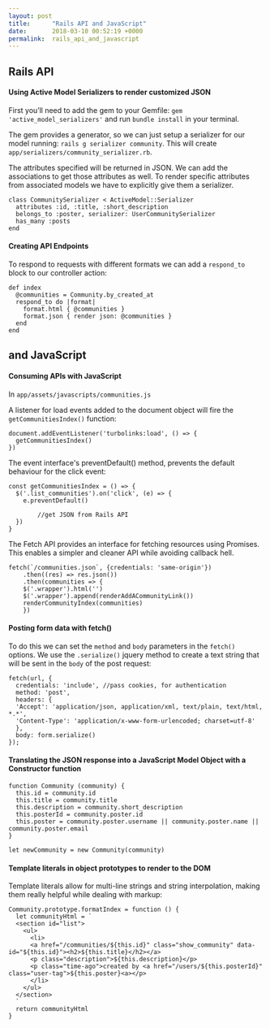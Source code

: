 ```yaml
---
layout: post
title:      "Rails API and JavaScript"
date:       2018-03-10 00:52:19 +0000
permalink:  rails_api_and_javascript
---
```






## Rails API 
#### Using Active Model Serializers to render customized JSON 

First you’ll need to add the gem to your Gemfile: `gem 'active_model_serializers'` and run `bundle install` in your terminal.  

The gem provides a generator, so we can just setup a serializer for our model running: `rails g serializer community`. This will create `app/serializers/community_serializer.rb`.  

The attributes specified will be returned in JSON. We can add the associations to get those attributes as well. To render specific attributes from associated models we have to explicitly give them a serializer.

```
class CommunitySerializer < ActiveModel::Serializer
  attributes :id, :title, :short_description
  belongs_to :poster, serializer: UserCommunitySerializer
  has_many :posts
end  
```

#### Creating API Endpoints

To respond to requests with different formats we can add a `respond_to` block to our controller action:

```
def index
  @communities = Community.by_created_at
  respond_to do |format|
    format.html { @communities }
    format.json { render json: @communities }
  end
end
```


## and JavaScript
#### Consuming APIs with JavaScript

In `app/assets/javascripts/communities.js`

A listener for load events added to the document object will fire the `getCommunitiesIndex()` function:

```
document.addEventListener('turbolinks:load', () => {
  getCommunitiesIndex()
})
```


The event interface's preventDefault() method, prevents the default behaviour for the click event: 

```
const getCommunitiesIndex = () => {
  $('.list_communities').on('click', (e) => {
    e.preventDefault()
    
		//get JSON from Rails API
  })
}
```


The Fetch API provides an interface for fetching resources using Promises. This enables a simpler and cleaner API while avoiding callback hell.

```
fetch(`/communities.json`, {credentials: 'same-origin'})
    .then((res) => res.json())
    .then(communities => {
    $('.wrapper').html('')
    $('.wrapper').append(renderAddACommunityLink())
    renderCommunityIndex(communities)
    })

```



#### Posting form data with fetch()

To do this we can set the `method` and `body` parameters in the `fetch()` options.
We use the `.serialize()` jquery method to create a text string that will be sent in the `body` of the post request:

```
fetch(url, {
  credentials: 'include', //pass cookies, for authentication
  method: 'post',
  headers: {
  'Accept': 'application/json, application/xml, text/plain, text/html, *.*',
  'Content-Type': 'application/x-www-form-urlencoded; charset=utf-8'
  },
  body: form.serialize()
});
```



#### Translating the JSON response into a JavaScript Model Object with a Constructor function

```
function Community (community) {
  this.id = community.id
  this.title = community.title
  this.description = community.short_description
  this.posterId = community.poster.id
  this.poster = community.poster.username || community.poster.name || community.poster.email
}

let newCommunity = new Community(community)
```


#### Template literals in object prototypes to render to the DOM

Template literals allow for multi-line strings and string interpolation, making them really helpful while dealing with markup:

```
Community.prototype.formatIndex = function () {
  let communityHtml = `
  <section id="list">
    <ul>
      <li>
      <a href="/communities/${this.id}" class="show_community" data-id="${this.id}"><h2>${this.title}</h2></a>
      <p class="description">${this.description}</p>
      <p class="time-ago">created by <a href="/users/${this.posterId}" class="user-tag">${this.poster}<a></p>
      </li>
    </ul>
  </section>
  `
  return communityHtml
}
```
